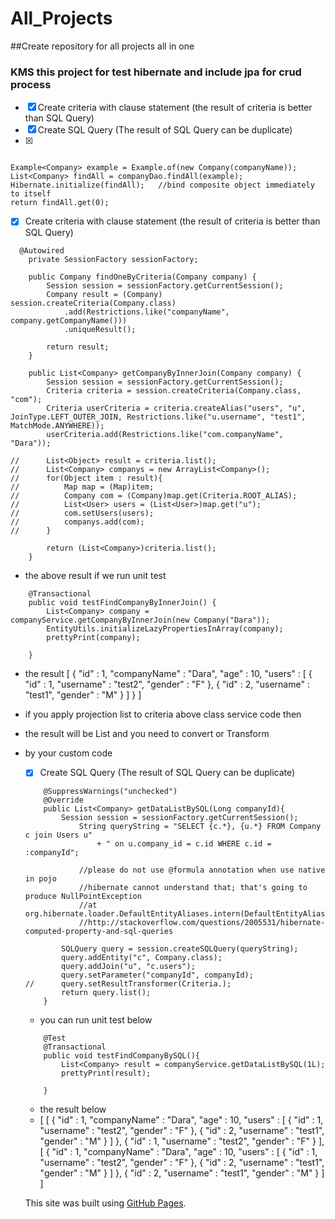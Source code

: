 # All_Projects
##Create repository for all projects all in one

### KMS this project for test hibernate and include jpa for crud process

- [x] Create criteria with clause statement (the result of criteria is better than SQL Query)
- [x] Create SQL Query (The result of SQL Query can be duplicate)
- [x] 


```

Example<Company> example = Example.of(new Company(companyName));
List<Company> findAll = companyDao.findAll(example); 
Hibernate.initialize(findAll);   //bind composite object immediately to itself
return findAll.get(0);

```


- [x] Create criteria with clause statement (the result of criteria is better than SQL Query)
```
  @Autowired
	private SessionFactory sessionFactory;
	
	public Company findOneByCriteria(Company company) {
		Session session = sessionFactory.getCurrentSession();
		Company result = (Company) session.createCriteria(Company.class)
			.add(Restrictions.like("companyName", company.getCompanyName()))
			.uniqueResult();
		
		return result;
	}
	
	public List<Company> getCompanyByInnerJoin(Company company) {
		Session session = sessionFactory.getCurrentSession();
		Criteria criteria = session.createCriteria(Company.class, "com");
		Criteria userCriteria = criteria.createAlias("users", "u", JoinType.LEFT_OUTER_JOIN, Restrictions.like("u.username", "test1", MatchMode.ANYWHERE));
		userCriteria.add(Restrictions.like("com.companyName", "Dara"));
		
//		List<Object> result = criteria.list();
//		List<Company> companys = new ArrayList<Company>();
//		for(Object item : result){
//			Map map = (Map)item;
//			Company com = (Company)map.get(Criteria.ROOT_ALIAS);
//			List<User> users = (List<User>)map.get("u");
//			com.setUsers(users);
//			companys.add(com);
//		}
		
		return (List<Company>)criteria.list();
	}
```
- the above result if we run unit test
```
  	@Transactional
	public void testFindCompanyByInnerJoin() {
		List<Company> company = companyService.getCompanyByInnerJoin(new Company("Dara"));
		EntityUtils.initializeLazyPropertiesInArray(company);
		prettyPrint(company);
		
	}
```
- the result
[ {
  "id" : 1,
  "companyName" : "Dara",
  "age" : 10,
  "users" : [ {
    "id" : 1,
    "username" : "test2",
    "gender" : "F"
  }, {
    "id" : 2,
    "username" : "test1",
    "gender" : "M"
  } ]
} ]

- if you apply projection list to criteria above class service code then
- the result will be List<Object> and you need to convert or Transform
- by your custom code


- [x] Create SQL Query (The result of SQL Query can be duplicate)
```
	@SuppressWarnings("unchecked")
	@Override
	public List<Company> getDataListBySQL(Long companyId){
		Session session = sessionFactory.getCurrentSession();
	    	String queryString = "SELECT {c.*}, {u.*} FROM Company c join Users u"
	    		+ " on u.company_id = c.id WHERE c.id = :companyId";
	    
	    	//please do not use @formula annotation when use native in pojo
	    	//hibernate cannot understand that; that's going to produce NullPointException 
	    	//at org.hibernate.loader.DefaultEntityAliases.intern(DefaultEntityAliases.java:157)
	    	//http://stackoverflow.com/questions/2005531/hibernate-computed-property-and-sql-queries
	    
		SQLQuery query = session.createSQLQuery(queryString);
		query.addEntity("c", Company.class);
		query.addJoin("u", "c.users");
		query.setParameter("companyId", companyId);
//		query.setResultTransformer(Criteria.);
	    return query.list();
	}
```

- you can run unit test below
```
	@Test
	@Transactional
	public void testFindCompanyBySQL(){
		List<Company> result = companyService.getDataListBySQL(1L);
		prettyPrint(result);
		
	}
```
- the result below
- [ [ {
  "id" : 1,
  "companyName" : "Dara",
  "age" : 10,
  "users" : [ {
    "id" : 1,
    "username" : "test2",
    "gender" : "F"
  }, {
    "id" : 2,
    "username" : "test1",
    "gender" : "M"
  } ]
}, {
  "id" : 1,
  "username" : "test2",
  "gender" : "F"
} ], [ {
  "id" : 1,
  "companyName" : "Dara",
  "age" : 10,
  "users" : [ {
    "id" : 1,
    "username" : "test2",
    "gender" : "F"
  }, {
    "id" : 2,
    "username" : "test1",
    "gender" : "M"
  } ]
}, {
  "id" : 2,
  "username" : "test1",
  "gender" : "M"
} ] ]


This site was built using [GitHub Pages](https://pages.github.com/).
